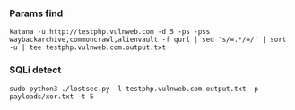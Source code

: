 ### Params find

```
katana -u http://testphp.vulnweb.com -d 5 -ps -pss waybackarchive,commoncrawl,alienvault -f qurl | sed 's/=.*/=/' | sort -u | tee testphp.vulnweb.com.output.txt
```

### SQLi detect

```
sudo python3 ./lostsec.py -l testphp.vulnweb.com.output.txt -p payloads/xor.txt -t 5
```
